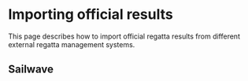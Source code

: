 # Importing official results

This page describes how to import official regatta results from different external regatta management systems.

## Sailwave

